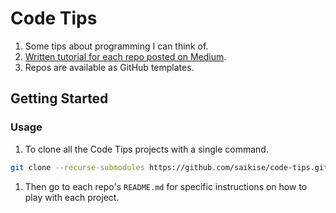 # Code Tips

1. Some tips about programming I can think of.
1. [Written tutorial for each repo posted on Medium](https://medium.com/@saikise/list/code-tips-6efbdbea4e03).
1. Repos are available as GitHub templates.

## Getting Started

### Usage

1. To clone all the Code Tips projects with a single command. 

```bash
git clone --recurse-submodules https://github.com/saikise/code-tips.git
```

1. Then go to each repo's `README.md` for specific instructions on how to play with each project.
